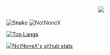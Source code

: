 <h1 align="center">
  <a href="https://github.com/NotNoneX">
    <img src="https://readme-typing-svg.herokuapp.com?color=666999&lines=Our Goal, Is The Sea And The Stars!">
  </a>
</h1>

![Snake](https://gh.api.99988866.xyz/https://raw.githubusercontent.com/NotNoneX/NotNoneX/master/assets/github-contribution-grid-snake.svg)
![NotNoneX](https://metrics.lecoq.io/NotNoneX?template=classic&base=header%2C%20activity%2C%20community%2C%20repositories%2C%20metadata&base.indepth=false&base.hireable=false&base.skip=false&config.timezone=Asia%2FShanghai)

[![Top Langs](https://github-readme-stats.vercel.app/api/top-langs/?username=NotNoneX&layout=compact)](https://github.com/NotNoneX)

[![NotNoneX's github stats](https://github-readme-stats.vercel.app/api?username=NotNoneX)](https://github.com/NotNoneX)
